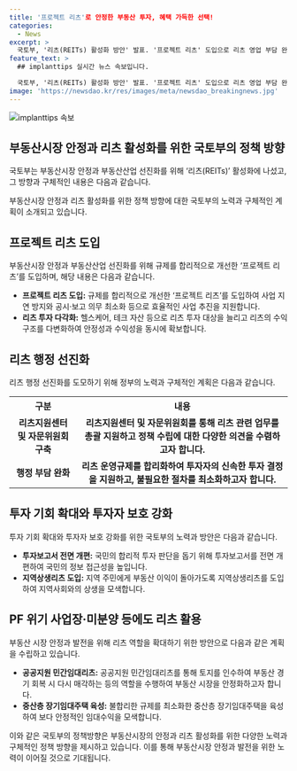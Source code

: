 ```yaml
---
title: '프로젝트 리츠'로 안정한 부동산 투자, 혜택 가득한 선택!
categories:
  - News
excerpt: >
  국토부, '리츠(REITs) 활성화 방안' 발표. '프로젝트 리츠' 도입으로 리츠 영업 부담 완화 및 특정 주주의 책임감 있는 사업 추진을 지원. 공공지원 민간임대리츠를 추진하여 부동산 시장 안정과 발전 지원. 리츠 활성화를 위해 규제 합리화 및 지원 중심의 리츠 행정 선진화 앞장. 국민의 리츠 투자 기회 확대 및 투자자 보호 강화를 위한 정책 발표. PF 위기 사업장·미분양 등에도 리츠 활용하여 부동산 시장 안정과 발전을 위한 다양한 방안 제시.
feature_text: >
  ## implanttips 실시간 뉴스 속보입니다.

  국토부, '리츠(REITs) 활성화 방안' 발표. '프로젝트 리츠' 도입으로 리츠 영업 부담 완화 및 특정 주주의 책임감 있는 사업 추진을 지원. 공공지원 민간임대리츠를 추진하여 부동산 시장 안정과 발전 지원. 리츠 활성화를 위해 규제 합리화 및 지원 중심의 리츠 행정 선진화 앞장. 국민의 리츠 투자 기회 확대 및 투자자 보호 강화를 위한 정책 발표. PF 위기 사업장·미분양 등에도 리츠 활용하여 부동산 시장 안정과 발전을 위한 다양한 방안 제시.
image: 'https://newsdao.kr/res/images/meta/newsdao_breakingnews.jpg'
---
```


<p><img src="https://newsdao.kr/res/images/meta/newsdao_breakingnews.jpg" alt="implanttips 속보" /></p>

<h2 data-ke-size="size26">부동산시장 안정과 리츠 활성화를 위한 국토부의 정책 방향</h2>

<p>국토부는 부동산시장 안정과 부동산산업 선진화를 위해 ‘리츠(REITs)’ 활성화에 나섰고, 그 방향과 구체적인 내용은 다음과 같습니다.</p>

<p data-ke-size="size16">부동산시장 안정과 리츠 활성화를 위한 정책 방향에 대한 국토부의 노력과 구체적인 계획이 소개되고 있습니다.</p>

<h2 data-ke-size="size24">프로젝트 리츠 도입</h2>

<p>부동산시장 안정과 부동산산업 선진화를 위해 규제를 합리적으로 개선한 ‘프로젝트 리츠’를 도입하며, 해당 내용은 다음과 같습니다.</p>

<ul>
  <li><b>프로젝트 리츠 도입:</b> 규제를 합리적으로 개선한 ‘프로젝트 리츠’를 도입하여 사업 지연 방지와 공시·보고 의무 최소화 등으로 효율적인 사업 추진을 지원합니다.</li>
  <li><b>리츠 투자 다각화:</b> 헬스케어, 테크 자산 등으로 리츠 투자 대상을 늘리고 리츠의 수익구조를 다변화하여 안정성과 수익성을 동시에 확보합니다.</li>
</ul>

<h2 data-ke-size="size24">리츠 행정 선진화</h2>

<p>리츠 행정 선진화를 도모하기 위해 정부의 노력과 구체적인 계획은 다음과 같습니다.</p>

<table>
  <tr>
    <th>구분</th>
    <th>내용</th>
  </tr>
  <tr>
    <td style="text-align: center; height: 17px;"><b>리츠지원센터 및 자문위원회 구축</b></td>
    <td style="text-align: center; height: 17px;"><b>리츠지원센터 및 자문위원회를 통해 리츠 관련 업무를 총괄 지원하고 정책 수립에 대한 다양한 의견을 수렴하고자 합니다.</b></td>
  </tr>
  <tr>
    <td style="text-align: center; height: 17px;"><b>행정 부담 완화</b></td>
    <td style="text-align: center; height: 17px;"><b>리츠 운영규제를 합리화하여 투자자의 신속한 투자 결정을 지원하고, 불필요한 절차를 최소화하고자 합니다.</b></td>
  </tr>
</table>

<h2 data-ke-size="size24">투자 기회 확대와 투자자 보호 강화</h2>

<p>투자 기회 확대와 투자자 보호 강화를 위한 국토부의 노력과 방안은 다음과 같습니다.</p>

<ul>
  <li><b>투자보고서 전면 개편:</b> 국민의 합리적 투자 판단을 돕기 위해 투자보고서를 전면 개편하여 국민의 정보 접근성을 높입니다.</li>
  <li><b>지역상생리츠 도입:</b> 지역 주민에게 부동산 이익이 돌아가도록 지역상생리츠를 도입하여 지역사회와의 상생을 모색합니다.</li>
</ul>

<h2 data-ke-size="size24">PF 위기 사업장·미분양 등에도 리츠 활용</h2>

<p>부동산 시장 안정과 발전을 위해 리츠 역할을 확대하기 위한 방안으로 다음과 같은 계획을 수립하고 있습니다.</p>

<ul>
  <li><b>공공지원 민간임대리츠:</b> 공공지원 민간임대리츠를 통해 토지를 인수하여 부동산 경기 회복 시 다시 매각하는 등의 역할을 수행하여 부동산 시장을 안정화하고자 합니다.</li>
  <li><b>중산층 장기임대주택 육성:</b> 불합리한 규제를 최소화한 중산층 장기임대주택을 육성하여 보다 안정적인 임대수익을 모색합니다.</li>
</ul>

<p data-ke-size="size16">이와 같은 국토부의 정책방향은 부동산시장의 안정과 리츠 활성화를 위한 다양한 노력과 구체적인 정책 방향을 제시하고 있습니다. 이를 통해 부동산시장 안정과 발전을 위한 노력이 이어질 것으로 기대됩니다.</p>

